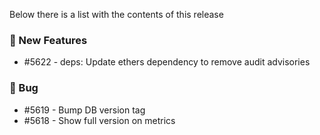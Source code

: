 Below there is a list with the contents of this release

### 🚀 New Features

- #5622 - deps: Update ethers dependency to remove audit advisories

### 🐛 Bug

- #5619 - Bump DB version tag
- #5618 - Show full version on metrics
